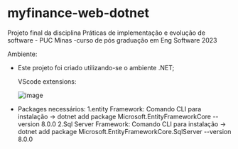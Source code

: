 # myfinance-web-dotnet
Projeto final da disciplina Práticas de implementação e evolução de software - PUC Minas -curso de pós graduação em Eng Software 2023

Ambiente:
- Este projeto foi criado utilizando-se o ambiente .NET;
  
  VScode extensions:



  ![image](https://github.com/0utl4nd3r4ut0/myfinance-web-dotnet/assets/148460805/c75091ac-c47a-443c-b110-775238234dc4)

- Packages necessários:
  1.entity Framework: Comando CLI para instalação -> dotnet add package Microsoft.EntityFrameworkCore --version 8.0.0
  2.Sql Server Framework: Comando CLI para instalação -> dotnet add package Microsoft.EntityFrameworkCore.SqlServer --version 8.0.0
